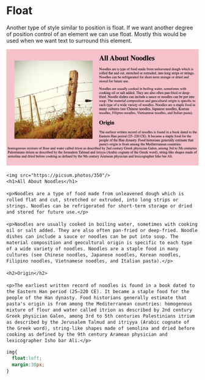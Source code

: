 # Float

Another type of style similar to position is float. If we want another degree of position control of an element we can use float. Mostly this would be used when we want text to surround this element.

![](../../../.gitbook/assets/float.png)

```markup
<img src="https://picsum.photos/350"/>
<h1>All About Noodles</h1>

<p>Noodles are a type of food made from unleavened dough which is rolled flat and cut, stretched or extruded, into long strips or strings. Noodles can be refrigerated for short-term storage or dried and stored for future use.</p>

<p>Noodles are usually cooked in boiling water, sometimes with cooking oil or salt added. They are also often pan-fried or deep-fried. Noodle dishes can include a sauce or noodles can be put into soup. The material composition and geocultural origin is specific to each type of a wide variety of noodles. Noodles are a staple food in many cultures (see Chinese noodles, Japanese noodles, Korean noodles, Filipino noodles, Vietnamese noodles, and Italian pasta).</p>

<h2>Origin</h2>

<p>The earliest written record of noodles is found in a book dated to the Eastern Han period (25–220 CE). It became a staple food for the people of the Han dynasty. Food historians generally estimate that pasta's origin is from among the Mediterranean countries: homogenous mixture of flour and water called itrion as described by 2nd century Greek physician Galen, among 3rd to 5th centuries Palestinians itrium as described by the Jerusalem Talmud and itriyya (Arabic cognate of the Greek word), string-like shapes made of semolina and dried before cooking as defined by the 9th century Aramean physician and lexicographer Isho bar Ali.</p>
```

```css
img{
  float:left;
  margin:30px;
}
```

